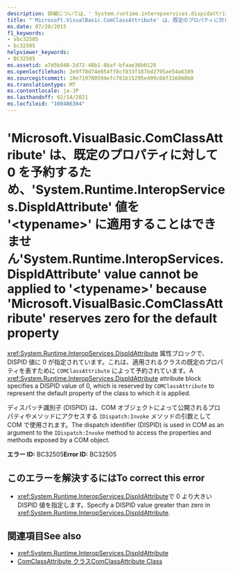 ```yaml
---
description: 詳細については、' System.runtime.interopservices.dispidattribute ' 値を ' ' に適用することはできません。 <typename> これは、' ComClassAttribute ' が既定のプロパティにゼロを予約するためです。
title: "'Microsoft.VisualBasic.ComClassAttribute' は、既定のプロパティに対して 0 を予約するため、'System.Runtime.InteropServices.DispIdAttribute' 値を '<typename>' に適用することはできません"
ms.date: 07/20/2015
f1_keywords:
- vbc32505
- bc32505
helpviewer_keywords:
- BC32505
ms.assetid: a7d5b948-2d72-48b1-8baf-bfaae36b0128
ms.openlocfilehash: 2e9f78d74e054ff8cf833f187bd2795ae54a6389
ms.sourcegitcommit: 10e719780594efc781b15295e499c66f316068b8
ms.translationtype: MT
ms.contentlocale: ja-JP
ms.lasthandoff: 02/14/2021
ms.locfileid: "100486304"
---
```

# <a name="systemruntimeinteropservicesdispidattribute-value-cannot-be-applied-to-typename-because-microsoftvisualbasiccomclassattribute-reserves-zero-for-the-default-property"></a><span data-ttu-id="c018b-103">'Microsoft.VisualBasic.ComClassAttribute' は、既定のプロパティに対して 0 を予約するため、'System.Runtime.InteropServices.DispIdAttribute' 値を '\<typename>' に適用することはできません</span><span class="sxs-lookup"><span data-stu-id="c018b-103">'System.Runtime.InteropServices.DispIdAttribute' value cannot be applied to '\<typename>' because 'Microsoft.VisualBasic.ComClassAttribute' reserves zero for the default property</span></span>

<span data-ttu-id="c018b-104"><xref:System.Runtime.InteropServices.DispIdAttribute> 属性ブロックで、DISPID 値に 0 が指定されています。これは、適用されるクラスの既定のプロパティを表すために `COMClassAttribute` によって予約されています。</span><span class="sxs-lookup"><span data-stu-id="c018b-104">A <xref:System.Runtime.InteropServices.DispIdAttribute> attribute block specifies a DISPID value of 0, which is reserved by `COMClassAttribute` to represent the default property of the class to which it is applied.</span></span>  
  
 <span data-ttu-id="c018b-105">ディスパッチ識別子 (DISPID) は、COM オブジェクトによって公開されるプロパティやメソッドにアクセスする `IDispatch:Invoke` メソッドの引数として COM で使用されます。</span><span class="sxs-lookup"><span data-stu-id="c018b-105">The dispatch identifier (DISPID) is used in COM as an argument to the `IDispatch:Invoke` method to access the properties and methods exposed by a COM object.</span></span>  
  
 <span data-ttu-id="c018b-106">**エラー ID:** BC32505</span><span class="sxs-lookup"><span data-stu-id="c018b-106">**Error ID:** BC32505</span></span>  
  
## <a name="to-correct-this-error"></a><span data-ttu-id="c018b-107">このエラーを解決するには</span><span class="sxs-lookup"><span data-stu-id="c018b-107">To correct this error</span></span>  
  
- <span data-ttu-id="c018b-108"><xref:System.Runtime.InteropServices.DispIdAttribute>で 0 より大きい DISPID 値を指定します。</span><span class="sxs-lookup"><span data-stu-id="c018b-108">Specify a DISPID value greater than zero in <xref:System.Runtime.InteropServices.DispIdAttribute>.</span></span>  
  
## <a name="see-also"></a><span data-ttu-id="c018b-109">関連項目</span><span class="sxs-lookup"><span data-stu-id="c018b-109">See also</span></span>

- <xref:System.Runtime.InteropServices.DispIdAttribute>
- [<span data-ttu-id="c018b-110">ComClassAttribute クラス</span><span class="sxs-lookup"><span data-stu-id="c018b-110">ComClassAttribute Class</span></span>](xref:Microsoft.VisualBasic.ComClassAttribute)
